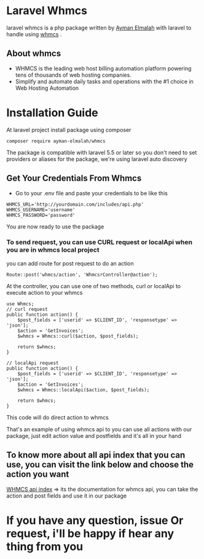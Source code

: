 # Laravel Whmcs
laravel whmcs is a php package written by [Ayman Elmalah](https://github.com/ayman-elmalah) with laravel to handle using [whmcs](https://www.whmcs.com/) . 

## About whmcs
- WHMCS is the leading web host billing automation platform powering tens of thousands of web hosting companies.
- Simplify and automate daily tasks and operations with the #1 choice in Web Hosting Automation

# Installation Guide
At laravel project install package using composer
```
composer require ayman-elmalah/whmcs
```
The package is compatible with laravel 5.5 or later so you don't need to set providers or aliases for the package, we're using laravel auto discovery

## Get Your Credentials From Whmcs
 - Go to your .env file and paste your credentials to be like this

 ```
 WHMCS_URL='http://yourdomain.com/includes/api.php'
 WHMCS_USERNAME='username'
 WHMCS_PASSWORD='password'
 ```
 
 You are now ready to use the package
 
 ### To send request, you can use CURL request or localApi when you are in whmcs local project
 you can add route for post request to do an action
 ```
 Route::post('whmcs/action', 'WhmcsrController@action');
 ```
 At the controller, you can use one of two methods, curl or localApi to execute action to your whmcs
 ```
use Whmcs;
 // curl request
 public function action() {
     $post_fields = ['userid' => $CLIENT_ID', 'responsetype' => 'json'];
     $action = 'GetInvoices';
     $whmcs = Whmcs::curl($action, $post_fields);

     return $whmcs;
 }
   
 // localApi request
 public function action() {
     $post_fields = ['userid' => $CLIENT_ID', 'responsetype' => 'json'];
     $action = 'GetInvoices';
     $whmcs = Whmcs::localApi($action, $post_fields);
    
     return $whmcs;
 }
 ```
 This code will do direct action to whmcs
  
  That's an example of using whmcs api
  to you can use all actions with our package, just edit action value and postfields and it's all in your hand
  
  ## To know more about all api index that you can use, you can visit the link below and choose the action you want
  [WHMCS api index](https://developers.whmcs.com/api/api-index/) => its the documentation for whmcs api, you can take the action and post fields and use it in our package
   
   # If you have any question, issue Or request, i'll be happy if hear any thing from you
   
